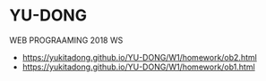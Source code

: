 # YU-DONG
WEB PROGRAAMING 2018 WS


* https://yukitadong.github.io/YU-DONG/W1/homework/ob2.html
* https://yukitadong.github.io/YU-DONG/W1/homework/ob1.html
